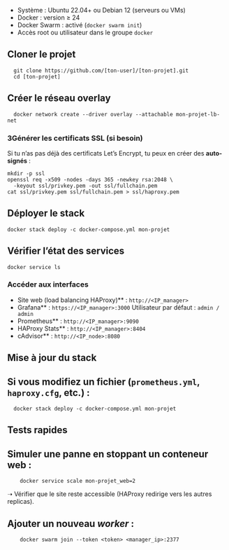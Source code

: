 * Système : Ubuntu 22.04+ ou Debian 12 (serveurs ou VMs)
* Docker : version ≥ 24
* Docker Swarm : activé (`docker swarm init`)
* Accès root ou utilisateur dans le groupe `docker`

## Cloner le projet
      git clone https://github.com/[ton-user]/[ton-projet].git
      cd [ton-projet]

## Créer le réseau overlay
      docker network create --driver overlay --attachable mon-projet-lb-net


### 3️Générer les certificats SSL (si besoin)

Si tu n’as pas déjà des certificats Let’s Encrypt, tu peux en créer des **auto-signés** :

    mkdir -p ssl
    openssl req -x509 -nodes -days 365 -newkey rsa:2048 \
      -keyout ssl/privkey.pem -out ssl/fullchain.pem
    cat ssl/privkey.pem ssl/fullchain.pem > ssl/haproxy.pem

## Déployer le stack
    docker stack deploy -c docker-compose.yml mon-projet

## Vérifier l’état des services
    docker service ls


###  Accéder aux interfaces

* Site web (load balancing HAProxy)** : `http://<IP_manager>`
* Grafana** : `https://<IP_manager>:3000`
  Utilisateur par défaut : `admin / admin`
* Prometheus** : `http://<IP_manager>:9090`
* HAProxy Stats** : `http://<IP_manager>:8404`
* cAdvisor** : `http://<IP_node>:8080`

## Mise à jour du stack

## Si vous modifiez un fichier (`prometheus.yml`, `haproxy.cfg`, etc.) :
      docker stack deploy -c docker-compose.yml mon-projet

##  Tests rapides

## Simuler une panne en stoppant un conteneur web :
        docker service scale mon-projet_web=2
 
➝ Vérifier que le site reste accessible (HAProxy redirige vers les autres replicas).

## Ajouter un nouveau *worker* :
        docker swarm join --token <token> <manager_ip>:2377
  

 



